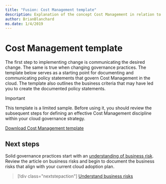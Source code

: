 ```yaml
---
title: "Fusion: Cost Management template"
description: Explanation of the concept Cost Management in relation to cloud governance
author: BrianBlanchard
ms.date: 1/4/2019
---
```


# Cost Management template

The first step to implementing change is communicating the desired change. The same is true when changing governance practices. The template below serves as a starting point for documenting and communicating policy statements that govern Cost Management in the cloud. The template also outlines the business criteria that may have led you to create the documented policy statements.

> [!IMPORTANT]
> This template is a limited sample. Before using it, you should review the subsequent steps for defining an effective Cost Management discipline within your cloud governance strategy.

<!-- markdownlint-disable MD033 -->

<a href="https://archcenter.blob.core.windows.net/cdn/fusion/governance/Cost Management Template.docx">Download Cost Management template</a>

<!-- markdownlint-enable MD033 -->

## Next steps

Solid governance practices start with an [understanding of business risk](./business-risks.md). Review the article on business risks and begin to document the business risks that align with your current cloud adoption plan.

> [!div class="nextstepaction"]
> [Understand business risks](./business-risks.md)
